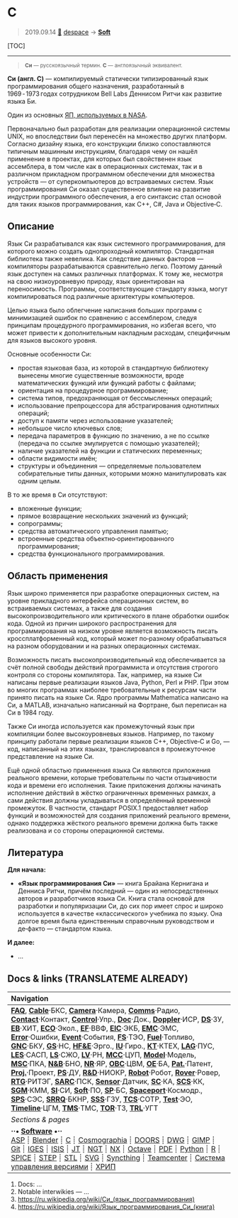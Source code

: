 # C
> 2019.09.14 [🚀](../index/index.md) [despace](index.md) → **[Soft](soft.md)**

[TOC]

---

> <small>**Си** — русскоязычный термин. **C** — англоязычный эквивалент.</small>

**Си (англ. C)** — компилируемый статически типизированный язык программирования общего назначения, разработанный в 1969 ‑ 1973 годах сотрудником Bell Labs Деннисом Ритчи как развитие языка Би.

Один из основных [ЯП, используемых в NASA](soft.md).

Первоначально был разработан для реализации операционной системы UNIX, но впоследствии был перенесён на множество других платформ. Согласно дизайну языка, его конструкции близко сопоставляются типичным машинным инструкциям, благодаря чему он нашёл применение в проектах, для которых был свойственен язык ассемблера, в том числе как в операционных системах, так и в различном прикладном программном обеспечении для множества устройств — от суперкомпьютеров до встраиваемых систем. Язык программирования Си оказал существенное влияние на развитие индустрии программного обеспечения, а его синтаксис стал основой для таких языков программирования, как C++, C#, Java и Objective‑C.



## Описание
Язык Си разрабатывался как язык системного программирования, для которого можно создать однопроходный компилятор. Стандартная библиотека также невелика. Как следствие данных факторов — компиляторы разрабатываются сравнительно легко. Поэтому данный язык доступен на самых различных платформах. К тому же, несмотря на свою низкоуровневую природу, язык ориентирован на переносимость. Программы, соответствующие стандарту языка, могут компилироваться под различные архитектуры компьютеров.

Целью языка было облегчение написания больших программ с минимизацией ошибок по сравнению с ассемблером, следуя принципам процедурного программирования, но избегая всего, что может привести к дополнительным накладным расходам, специфичным для языков высокого уровня.

Основные особенности Си:

   - простая языковая база, из которой в стандартную библиотеку вынесены многие существенные возможности, вроде математических функций или функций работы с файлами;
   - ориентация на процедурное программирование;
   - система типов, предохраняющая от бессмысленных операций;
   - использование препроцессора для абстрагирования однотипных операций;
   - доступ к памяти через использование указателей;
   - небольшое число ключевых слов;
   - передача параметров в функцию по значению, а не по ссылке (передача по ссылке эмулируется с помощью указателей);
   - наличие указателей на функции и статических переменных;
   - области видимости имён;
   - структуры и объединения — определяемые пользователем собирательные типы данных, которыми можно манипулировать как одним целым.

В то же время в Си отсутствуют:

   - вложенные функции;
   - прямое возвращение нескольких значений из функций;
   - сопрограммы;
   - средства автоматического управления памятью;
   - встроенные средства объектно‑ориентированного программирования;
   - средства функционального программирования.



## Область применения
Язык широко применяется при разработке операционных систем, на уровне прикладного интерфейса операционных систем, во встраиваемых системах, а также для создания высокопроизводительного или критического в плане обработки ошибок кода. Одной из причин широкого распространения для программирования на низком уровне является возможность писать кроссплатформенный код, который может по‑разному обрабатываться на разном оборудовании и на разных операционных системах.

Возможность писать высокопроизводительный код обеспечивается за счёт полной свободы действий программиста и отсутствия строгого контроля со стороны компилятора. Так, например, на языке Си написаны первые реализации языков Java, Python, Perl и PHP. При этом во многих программах наиболее требовательные к ресурсам части принято писать на языке Си. Ядро программы Mathematica написано на Си, а MATLAB, изначально написанный на Фортране, был переписан на Си в 1984 году.

Также Си иногда используется как промежуточный язык при компиляции более высокоуровневых языков. Например, по такому принципу работали первые реализации языков С++, Objective‑C и Go, — код, написанный на этих языках, транслировался в промежуточное представление на языке Си.

Ещё одной областью применения языка Си являются приложения реального времени, которые требовательны по части отзывчивости кода и времени его исполнения. Такие приложения должны начинать исполнение действий в жёстко ограниченных временных рамках, а сами действия должны укладываться в определённый временной промежуток. В частности, стандарт POSIX.1 предоставляет набор функций и возможностей для создания приложений реального времени, однако поддержка жёсткого реального времени должна быть также реализована и со стороны операционной системы.



## Литература
**Для начала:**

   - **«Язык программирования Си»** — книга Брайана Кернигана и Денниса Ритчи, причём последний — один из непосредственных авторов и разработчиков языка Си. Книга стала основой для разработки и популяризации Си, до сих пор имеет спрос и широко используется в качестве «классического» учебника по языку. Она долгое время была единственным справочным руководством и де‑факто — стандартом языка.

**И далее:**

   - …



<p style="page-break-after:always"> </p>

## Docs & links (TRANSLATEME ALREADY)
|Navigation|
|:--|
|**[FAQ](faq.md)**, **[Cable](cable.md)**·БКС, **[Camera](cam.md)**·Камера, **[Comms](comms.md)**·Радио, **[Contact](contact.md)**·Контакт, **[Control](control.md)**·Упр., **[Doc](doc.md)**·Док., **[Doppler](doppler.md)**·ИСР, **[DS](ds.md)**·ЗУ, **[EB](eb.md)**·ХИТ, **[ECO](ecology.md)**·Экол., **[EF](ef.md)**·ВВФ, **[ElC](elc.md)**·ЭКБ, **[EMC](emc.md)**·ЭМС, **[Error](error.md)**·Ошибки, **[Event](event.md)**·События, **[FS](fs.md)**·ТЭО, **[Fuel](fuel.md)**·Топливо, **[GNC](gnc.md)**·БКУ, **[GS](scs.md)**·НС, **[HF&E](hfe.md)**·Эрго., **[IU](iu.md)**·Гиро., **[KT](kt.md)**·КТЕХ, **[LAG](lag.md)**·ПУC, **[LES](les.md)**·САСП, **[LS](ls.md)**·СЖО, **[LV](lv.md)**·РН, **[MCC](mcc.md)**·ЦУП, **[Model](model.md)**·Модель, **[MSC](sc.md)**·ПКА, **[N&B](nnb.md)**·БНО, **[NR](nr.md)**·ЯР, **[OBC](obc.md)**·ЦВМ, **[OE](oe.md)**·БА, **[Pat.](патент.md)**·Патент, **[Proj.](project.md)**·Проект, **[PS](ps.md)**·ДУ, **[R&D](rnd.md)**·НИОКР, **[Robot](robotics.md)**·Робот, **[Rover](rover.md)**·Ровер, **[RTG](rtg.md)**·РИТЭГ, **[SARC](sarc.md)**·ПСК, **[Sensor](sensor.md)**·Датчик, **[SC](sc.md)**·КА, **[SCS](scs.md)**·КК, **[SGM](sgm.md)**·КММ, **[SI](si.md)**·СИ, **[Soft](soft.md)**·ПО, **[SP](sp.md)**·БС, **[Spaceport](spaceport.md)**·Космодр., **[SPS](sps.md)**·СЭС, **[SRRQ](srrq.md)**·БКНР, **[SSS](sss.md)**·ГЗУ, **[TCS](tcs.md)**·СОТР, **[Test](test.md)**·ЭО, **[Timeline](timeline.md)**·ЦГМ, **[TMS](tms.md)**·ТМС, **[TOR](tor.md)**·ТЗ, **[TRL](trl.md)**·УГТ|
|*Sections & pages*|
|**··• [Software](soft.md) •··**<br> [ASP](asp.md) ┊ [Blender](blender.md) ┊ [C](c.md) ┊ [Cosmographia](cosmographia.md) ┊ [DOORS](doors.md) ┊ [DWG](cad_f.md) ┊ [GIMP](gimp.md) ┊ [Git](git.md) ┊ [IGES](cad_f.md) ┊ [ISIS](isis.md) ┊ [JT](cad_f.md) ┊ [NGT](neogeography_toolkit.md) ┊ [NX](nx.md) ┊ [Octave](gnu_octave.md) ┊ [PDF](pdf.md) ┊ [Python](python.md) ┊ [R](r.md) ┊ [SPICE](spice.md) ┊ [STEP](cad_f.md) ┊ [STL](systems_tool_kit.md) ┊ [SVG](cad_f.md) ┊ [Syncthing](syncthing.md) ┊ [Teamcenter](teamcenter.md) ┊ [Система управления версиями](vcs.md) ┊ [ХРИП](adra.md)|

   1. Docs: …
   1. Notable interwikies — …
   1. <https://ru.wikipedia.org/wiki/Си_(язык_программирования)>
   1. <https://ru.wikipedia.org/wiki/Язык_программирования_Си_(книга)>

